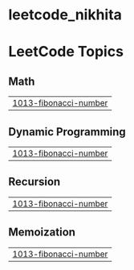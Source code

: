 # leetcode_nikhita
<!---LeetCode Topics Start-->
# LeetCode Topics
## Math
|  |
| ------- |
| [1013-fibonacci-number](https://github.com/Nikithapullagoni/leetcode_nikhita/tree/master/1013-fibonacci-number) |
## Dynamic Programming
|  |
| ------- |
| [1013-fibonacci-number](https://github.com/Nikithapullagoni/leetcode_nikhita/tree/master/1013-fibonacci-number) |
## Recursion
|  |
| ------- |
| [1013-fibonacci-number](https://github.com/Nikithapullagoni/leetcode_nikhita/tree/master/1013-fibonacci-number) |
## Memoization
|  |
| ------- |
| [1013-fibonacci-number](https://github.com/Nikithapullagoni/leetcode_nikhita/tree/master/1013-fibonacci-number) |
<!---LeetCode Topics End-->